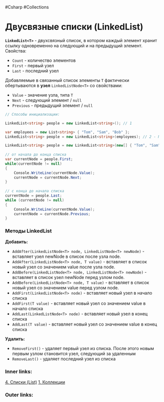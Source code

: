 #Csharp #Collections 

# Двусвязные списки (LinkedList)

**`LinkedList<T>`** - двухсвязный список, в котором каждый элемент хранит ссылку одновременно на следующий и на предыдущий элемент.
Свойства:
- `Count` - количество элементов
- `First` - первый узел
- `Last` - последний узел

Добавляемые в связанный список элементы `T` фактически обертываются в **узел** `LinkedListNode<T>` со свойствами:
- `Value` - значение узла, типа `T`
- `Next` - следующий элемент / `null`
- `Previous` - предыдущий элемент / `null`


```csharp
// Способы инициализации:

LinkedList<string> people = new LinkedList<string>(); // 1

var employees = new List<string> { "Tom", "Sam", "Bob" };
LinkedList<string> people = new LinkedList<string>(employees); // 2 - Преобразование из List
```

```csharp
LinkedList<string> people = new LinkedList<string>(new[] { "Tom", "Sam", "Bob" });
 
// от начала до конца списка
var currentNode = people.First;
while(currentNode != null)
{
    Console.WriteLine(currentNode.Value);
    currentNode = currentNode.Next;
}
 
// с конца до начала списка
currentNode = people.Last;
while (currentNode != null)
{
    Console.WriteLine(currentNode.Value);
    currentNode = currentNode.Previous;
}
```

### Методы LinkedList

**Добавить:**
- `AddAfter(LinkedListNode<T> node, LinkedListNode<T> newNode)` - вставляет узел newNode в список после узла node.
- `AddAfter(LinkedListNode<T> node, T value)` - вставляет в список новый узел со значением value после узла node.
- `AddBefore(LinkedListNode<T> node, LinkedListNode<T> newNode)` - вставляет в список узел newNode перед узлом node.
- `AddBefore(LinkedListNode<T> node, T value)` - вставляет в список новый узел со значением value перед узлом node.
- `AddFirst(LinkedListNode<T> node)` - вставляет новый узел в начало списка
- `AddFirst(T value)` - вставляет новый узел со значением value в начало списка
- `AddLast(LinkedListNode<T> node)` - вставляет новый узел в конец списка
- `AddLast(T value)` - вставляет новый узел со значением value в конец списка

**Удалить:**
- `RemoveFirst()` - удаляет первый узел из списка. После этого новым первым узлом становится узел, следующий за удаленным
- `RemoveLast()` - удаляет последний узел из списка


### Inner links:
[4. Списки (List)](1.%20Languages/C-sharp/0.%20Введение/3.%20Коллекции/4.%20Списки%20(List).md)
[1. Коллекции](1.%20Languages/C-sharp/0.%20Введение/3.%20Коллекции/1.%20Коллекции.md)

### Outer links:
